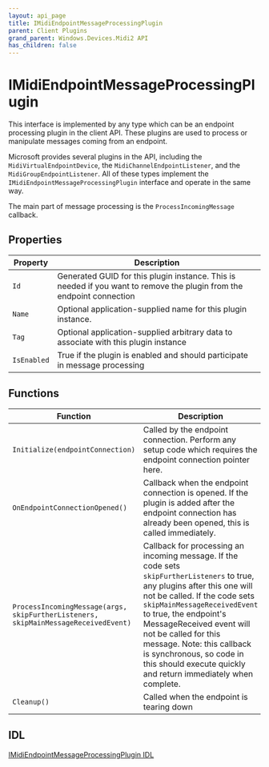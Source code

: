 ```yaml
---
layout: api_page
title: IMidiEndpointMessageProcessingPlugin
parent: Client Plugins
grand_parent: Windows.Devices.Midi2 API
has_children: false
---
```


# IMidiEndpointMessageProcessingPlugin

This interface is implemented by any type which can be an endpoint processing plugin in the client API. These plugins are used to process or manipulate messages coming from an endpoint. 

Microsoft provides several plugins in the API, including the `MidiVirtualEndpointDevice`, the `MidiChannelEndpointListener`, and the `MidiGroupEndpointListener`. All of these types implement the `IMidiEndpointMessageProcessingPlugin` interface and operate in the same way.

The main part of message processing is the `ProcessIncomingMessage` callback.

## Properties

| Property | Description |
| ---- | ---- |
| `Id` | Generated GUID for this plugin instance. This is needed if you want to remove the plugin from the endpoint connection |
| `Name` | Optional application-supplied name for this plugin instance. |
| `Tag` | Optional application-supplied arbitrary data to associate with this plugin instance |
| `IsEnabled` | True if the plugin is enabled and should participate in message processing |

## Functions

| Function | Description |
| ---- | ---- |
| `Initialize(endpointConnection)` | Called by the endpoint connection. Perform any setup code which requires the endpoint connection pointer here. |
| `OnEndpointConnectionOpened()` | Callback when the endpoint connection is opened. If the plugin is added after the endpoint connection has already been opened, this is called immediately. |
| `ProcessIncomingMessage(args, skipFurtherListeners, skipMainMessageReceivedEvent)` | Callback for processing an incoming message. If the code sets `skipFurtherListeners` to true, any plugins after this one will not be called. If the code sets `skipMainMessageReceivedEvent` to true, the endpoint's MessageReceived event will not be called for this message. Note: this callback is synchronous, so code in this should execute quickly and return immediately when complete. |
| `Cleanup()` | Called when the endpoint is tearing down |

## IDL

[IMidiEndpointMessageProcessingPlugin IDL](https://github.com/microsoft/MIDI/blob/main/src/api/Client/Midi2Client/IMidiEndpointMessageProcessingPlugin.idl)
